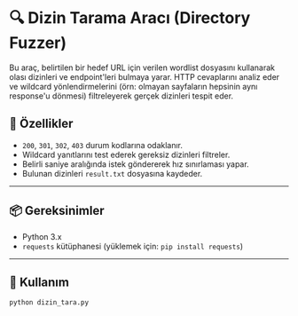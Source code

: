 
# 🔍 Dizin Tarama Aracı (Directory Fuzzer)

Bu araç, belirtilen bir hedef URL için verilen wordlist dosyasını kullanarak olası dizinleri ve endpoint'leri bulmaya yarar. HTTP cevaplarını analiz eder ve wildcard yönlendirmelerini (örn: olmayan sayfaların hepsinin aynı response'u dönmesi) filtreleyerek gerçek dizinleri tespit eder.

## 🚀 Özellikler

- `200`, `301`, `302`, `403` durum kodlarına odaklanır.
- Wildcard yanıtlarını test ederek gereksiz dizinleri filtreler.
- Belirli saniye aralığında istek göndererek hız sınırlaması yapar.
- Bulunan dizinleri `result.txt` dosyasına kaydeder.

---

## 📦 Gereksinimler

- Python 3.x
- `requests` kütüphanesi (yüklemek için: `pip install requests`)

---

## 🧠 Kullanım

```bash
python dizin_tara.py
